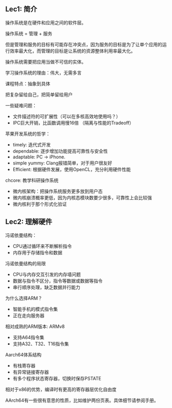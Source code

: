 ## Lec1: 简介
操作系统是在硬件和应用之间的软件层。

操作系统 = 管理 + 服务

但是管理和服务的目标有可能存在冲突点，因为服务的目标是为了让单个应用的运行效率最大化，而管理的目标是让系统的资源整体利用率最大化。

操作系统需要把应用当做不可信的实体。

学习操作系统的理由：伟大，无需多言

课程特点：抽象到具体

把复杂留给自己，把简单留给用户

一些疑难问题：
- 文件描述符的可扩展性（可以在多核高效地使用吗？）
- IPC巨大开销，比函数调用慢16倍 （隔离与性能的Tradeoff）

苹果开发系统的哲学：
- timely: 迭代式开发
- dependable: 逐步增加功能提高可靠性与安全性
- adaptable: PC -> iPhone.
- simple yummy: Clang报错简单，对于用户很友好
- Efficient: 根据硬件发展，使用OpenCL，充分利用硬件性能

chcore: 教学科研操作系统
- 微内核架构：把操作系统服务更多放到用户态
- 微内核崩溃概率更低，因为内核态模块数要少很多，可靠性上会比较强
- 微内核利于那个形式化验证

## Lec2: 理解硬件
冯诺依曼结构：
- CPU通过循环来不断解析指令
- 内存用于存储指令和数据

冯诺依曼结构的局限
- CPU与内存交互引发的内存墙问题
- 数据与指令不区分，指令等数据或数据等指令
- 串行顺序处理，缺乏数据并行能力

为什么选择ARM？
- 智能手机的模式指令集
- 正在走向服务器

相对成熟的ARM版本: ARMv8
- 支持A64指令集
- 支持A32、T32、T16指令集

Aarch64体系结构
- 有栈寄存器
- 有异常链接寄存器
- 有多个程序状态寄存器，切换时保存PSTATE

相对于x86的优势，编译时有更高的寄存器层优化自由度

AArch64有一些很有意思的性质，比如维护两份页表。具体细节请参阅手册。